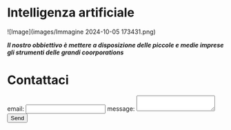 # Intelligenza artificiale





![Image](images/Immagine 2024-10-05 173431.png)

***Il nostro obbiettivo è mettere a disposizione delle piccole e medie imprese gli strumenti delle grandi coorporations***

# Contattaci

<!-- modify this form HTML and place wherever you want your form -->
<form
  action="https://formspree.io/f/xwkyyobb"
  method="POST"
>
  <label>
   email:
    <input type="email" name="email">
  </label>
  <label>
    message:
    <textarea name="message"></textarea>
  </label>
  <!-- your other form fields go here -->
  <button type="submit">Send</button>
</form>
